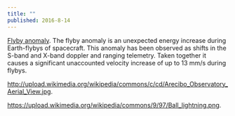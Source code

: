 ```yaml
---
title: ""
published: 2016-8-14
---
```


  <a href="https://en.wikipedia.org/wiki/Flyby_anomaly" target="_blank">Flyby anomaly</a>. The flyby anomaly is an unexpected energy increase during Earth-flybys of spacecraft. This anomaly has been observed as shifts in the S-band and X-band doppler and ranging telemetry. Taken together it causes a significant unaccounted velocity increase of up to 13 mm/s during flybys.


  <a href="http://upload.wikimedia.org/wikipedia/commons/c/cd/Arecibo_Observatory_Aerial_View.jpg" target="_blank">http://upload.wikimedia.org/wikipedia/commons/c/cd/Arecibo_Observatory_Aerial_View.jpg</a>. 


  <a href="https://upload.wikimedia.org/wikipedia/commons/9/97/Ball_lightning.png" target="_blank">https://upload.wikimedia.org/wikipedia/commons/9/97/Ball_lightning.png</a>. 


